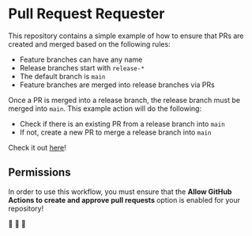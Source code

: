 # Pull Request Requester

This repository contains a simple example of how to ensure that PRs are created
and merged based on the following rules:

- Feature branches can have any name
- Release branches start with `release-*`
- The default branch is `main`
- Feature branches are merged into release branches via PRs

Once a PR is merged into a release branch, the release branch must be merged
into `main`. This example action will do the following:

- Check if there is an existing PR from a release branch into `main`
- If not, create a new PR to merge a release branch into `main`

Check it out [here](.github/workflows/pull-request-requester.yml)!

## Permissions

In order to use this workflow, you must ensure that the **Allow GitHub Actions
to create and approve pull requests** option is enabled for your repository!

:beers: :beers: :beers:
